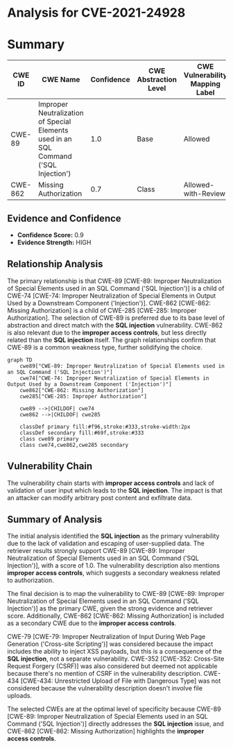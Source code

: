 # Analysis for CVE-2021-24928

# Summary
| CWE ID | CWE Name | Confidence | CWE Abstraction Level | CWE Vulnerability Mapping Label | CWE-Vulnerability Mapping Notes |
|---|---|---|---|---|---|
| CWE-89 | Improper Neutralization of Special Elements used in an SQL Command ('SQL Injection') | 1.0 | Base | Allowed | Primary CWE |
| CWE-862 | Missing Authorization | 0.7 | Class | Allowed-with-Review | Secondary Candidate |

## Evidence and Confidence

*   **Confidence Score:** 0.9
*   **Evidence Strength:** HIGH

## Relationship Analysis
The primary relationship is that CWE-89 [CWE-89: Improper Neutralization of Special Elements used in an SQL Command ('SQL Injection')] is a child of CWE-74 [CWE-74: Improper Neutralization of Special Elements in Output Used by a Downstream Component ('Injection')]. CWE-862 [CWE-862: Missing Authorization] is a child of CWE-285 [CWE-285: Improper Authorization]. The selection of CWE-89 is preferred due to its base level of abstraction and direct match with the **SQL injection** vulnerability. CWE-862 is also relevant due to the **improper access controls**, but less directly related than the **SQL injection** itself. The graph relationships confirm that CWE-89 is a common weakness type, further solidifying the choice.

```mermaid
graph TD
    cwe89["CWE-89: Improper Neutralization of Special Elements used in an SQL Command ('SQL Injection')"]
    cwe74["CWE-74: Improper Neutralization of Special Elements in Output Used by a Downstream Component ('Injection')"]
    cwe862["CWE-862: Missing Authorization"]
    cwe285["CWE-285: Improper Authorization"]
    
    cwe89 -->|CHILDOF| cwe74
    cwe862 -->|CHILDOF| cwe285
    
    classDef primary fill:#f96,stroke:#333,stroke-width:2px
    classDef secondary fill:#69f,stroke:#333
    class cwe89 primary
    class cwe74,cwe862,cwe285 secondary
```

## Vulnerability Chain
The vulnerability chain starts with **improper access controls** and lack of validation of user input which leads to the **SQL injection**. The impact is that an attacker can modify arbitrary post content and exfiltrate data.

## Summary of Analysis
The initial analysis identified the **SQL injection** as the primary vulnerability due to the lack of validation and escaping of user-supplied data. The retriever results strongly support CWE-89 [CWE-89: Improper Neutralization of Special Elements used in an SQL Command ('SQL Injection')], with a score of 1.0. The vulnerability description also mentions **improper access controls**, which suggests a secondary weakness related to authorization.

The final decision is to map the vulnerability to CWE-89 [CWE-89: Improper Neutralization of Special Elements used in an SQL Command ('SQL Injection')] as the primary CWE, given the strong evidence and retriever score. Additionally, CWE-862 [CWE-862: Missing Authorization] is included as a secondary CWE due to the **improper access controls**.

CWE-79 [CWE-79: Improper Neutralization of Input During Web Page Generation ('Cross-site Scripting')] was considered because the impact includes the ability to inject XSS payloads, but this is a consequence of the **SQL injection**, not a separate vulnerability. CWE-352 [CWE-352: Cross-Site Request Forgery (CSRF)] was also considered but deemed not applicable because there's no mention of CSRF in the vulnerability description. CWE-434 [CWE-434: Unrestricted Upload of File with Dangerous Type] was not considered because the vulnerability description doesn't involve file uploads.

The selected CWEs are at the optimal level of specificity because CWE-89 [CWE-89: Improper Neutralization of Special Elements used in an SQL Command ('SQL Injection')] directly addresses the **SQL injection** issue, and CWE-862 [CWE-862: Missing Authorization] highlights the **improper access controls**.